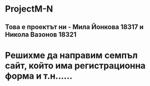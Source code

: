 # ProjectM-N
## Това е проектът ни - Мила Йонкова 18317 и Никола Вазонов 18321

# Решихме да направим семпъл сайт, който има регистрационна форма и т.н......